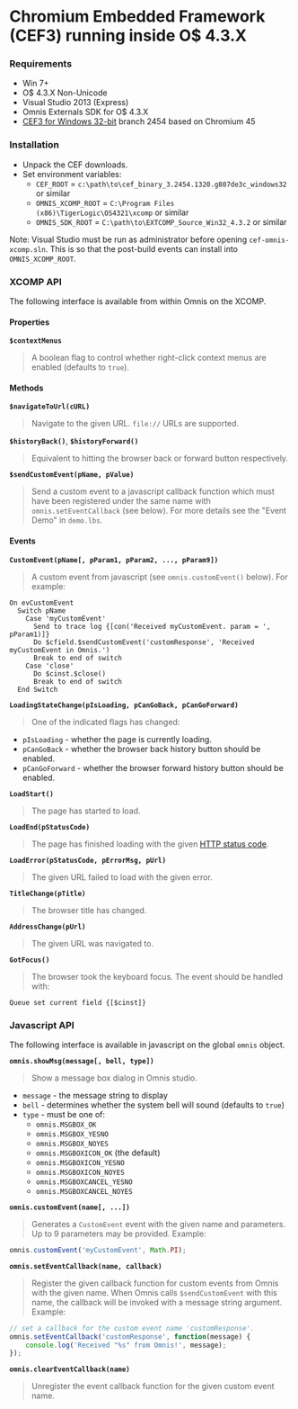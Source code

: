 Chromium Embedded Framework (CEF3) running inside O$ 4.3.X
=======================

### Requirements

+ Win 7+
+ O$ 4.3.X Non-Unicode
+ Visual Studio 2013 (Express)
+ Omnis Externals SDK for O$ 4.3.X
+ [CEF3 for Windows 32-bit](https://cefbuilds.com) branch 2454 based on Chromium 45

### Installation

+ Unpack the CEF downloads.
+ Set environment variables:
  * `CEF_ROOT` =  `c:\path\to\cef_binary_3.2454.1320.g807de3c_windows32` or similar
  * `OMNIS_XCOMP_ROOT` = `C:\Program Files (x86)\TigerLogic\OS4321\xcomp` or similar
  * `OMNIS_SDK_ROOT` = `C:\path\to\EXTCOMP_Source_Win32_4.3.2` or similar

Note: Visual Studio must be run as administrator before opening `cef-omnis-xcomp.sln`. This is so that the post-build events can install into `OMNIS_XCOMP_ROOT`.

### XCOMP API

The following interface is available from within Omnis on the XCOMP.

#### Properties

**`$contextMenus`**

> A boolean flag to control whether right-click context menus are enabled (defaults to `true`).

#### Methods

**`$navigateToUrl(cURL)`**

> Navigate to the given URL. `file://` URLs are supported.

**`$historyBack()`**, **`$historyForward()`**

> Equivalent to hitting the browser back or forward button respectively.

**`$sendCustomEvent(pName, pValue)`**

> Send a custom event to a javascript callback function which must have been registered under the same name with `omnis.setEventCallback` (see below).
For more details see the "Event Demo" in `demo.lbs`.

#### Events

**`CustomEvent(pName[, pParam1, pParam2, ..., pParam9])`**

> A custom event from javascript (see `omnis.customEvent()` below). For example:
```
On evCustomEvent
  Switch pName
    Case 'myCustomEvent'
      Send to trace log {[con('Received myCustomEvent. param = ', pParam1)]}
      Do $cfield.$sendCustomEvent('customResponse', 'Received myCustomEvent in Omnis.')
      Break to end of switch
    Case 'close'
      Do $cinst.$close()
      Break to end of switch
  End Switch
```

**`LoadingStateChange(pIsLoading, pCanGoBack, pCanGoForward)`**

> One of the indicated flags has changed:
> 
* `pIsLoading` - whether the page is currently loading.
* `pCanGoBack` - whether the browser back history button should be enabled.
* `pCanGoForward` - whether the browser forward history button should be enabled.

**`LoadStart()`**

> The page has started to load.

**`LoadEnd(pStatusCode)`**

> The page has finished loading with the given [HTTP status code](http://www.w3.org/Protocols/rfc2616/rfc2616-sec10.html).

**`LoadError(pStatusCode, pErrorMsg, pUrl)`**

> The given URL failed to load with the given error.

**`TitleChange(pTitle)`**

> The browser title has changed.

**`AddressChange(pUrl)`**

> The given URL was navigated to.

**`GotFocus()`**

> The browser took the keyboard focus. The event should be handled with:
```
Queue set current field {[$cinst]}
```

### Javascript API

The following interface is available in javascript on the global `omnis` object.

**`omnis.showMsg(message[, bell, type])`**

> Show a message box dialog in Omnis studio.
> 
* `message` - the message string to display
* `bell` - determines whether the system bell will sound (defaults to `true`)
* `type` - must be one of:
  * `omnis.MSGBOX_OK`
  * `omnis.MSGBOX_YESNO`
  * `omnis.MSGBOX_NOYES`
  * `omnis.MSGBOXICON_OK` (the default)
  * `omnis.MSGBOXICON_YESNO`
  * `omnis.MSGBOXICON_NOYES`
  * `omnis.MSGBOXCANCEL_YESNO`
  * `omnis.MSGBOXCANCEL_NOYES`

**`omnis.customEvent(name[, ...])`**

> Generates a `CustomEvent` event with the given name and parameters. Up to 9 parameters may be provided.
Example:
```javascript
omnis.customEvent('myCustomEvent', Math.PI);
```

**`omnis.setEventCallback(name, callback)`**

> Register the given callback function for custom events from Omnis with the given name. When Omnis calls `$sendCustomEvent` with this name, the callback will be invoked with a message string argument. Example:
```javascript
// set a callback for the custom event name 'customResponse'.
omnis.setEventCallback('customResponse', function(message) {
    console.log('Received "%s" from Omnis!', message);
});
```

**`omnis.clearEventCallback(name)`**

> Unregister the event callback function for the given custom event name.










